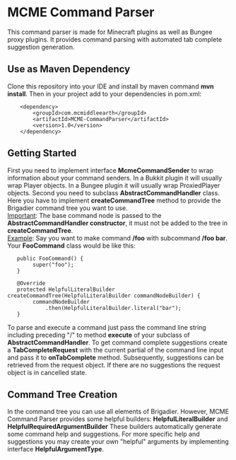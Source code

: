 # MCME Command Parser
This command parser is made for Minecraft plugins as well as Bungee proxy plugins. It provides command parsing with automated tab complete suggestion generation.
## Use as Maven Dependency
Clone this repository into your IDE and install by maven command <b>mvn install</b>. Then in your project add to your dependencies in pom.xml: 

        <dependency>
            <groupId>com.mcmiddleearth</groupId>
            <artifactId>MCME-CommandParser</artifactId>
            <version>1.0</version>
        </dependency>

## Getting Started
First you need to implement interface <b>McmeCommandSender</b> to wrap information about your command senders. In a Bukkit plugin it will usually wrap Player objects. In a Bungee plugin it will usually wrap ProxiedPlayer objects.
Second you need to subclass <b>AbstractCommandHandler</b> class. Here you have to implement <b>createCommandTree</b> method to provide the Brigadier command tree you want to use.<br> 
<u>Important</u>: The base command node is passed to the <b>AbstractCommandHandler constructor</b>, it must not be added to the tree in <b>createCommandTree</b>.<br> 
<u>Example</u>: Say you want to make command <b>/foo</b> with subcommand <b>/foo bar</b>. Your <b>FooCommand</b> class would be like this: 

       public FooCommand() {
            super("foo");
       } 

       @Override
       protected HelpfulLiteralBuilder createCommandTree(HelpfulLiteralBuilder commandNodeBuilder) {
            commandNodeBuilder
                .then(HelpfulLiteralBuilder.literal("bar");
       }
   
To parse and execute a command just pass the command line string including preceding "/" to method <b>execute</b> of your subclass of <b>AbstractCommandHandler</b>. To get command complete suggestions create a <b>TabCompleteRequest</b> with the current partial of the command line input and pass it to <b>onTabComplete</b> method. Subsequently, suggestions can be retrieved from the request object. If there are no suggestions the request object is in cancelled state.

## Command Tree Creation
In the command tree you can use all elements of Brigadier. However, MCME Command Parser provides some helpful builders: <b>HelpfulLiteralBuilder</b> and <b>HelpfulRequiredArgumentBuilder</b> These builders automatically generate some command help and suggestions. For more specific help and suggestions you may create your own "helpful" arguments by implementing interface <b>HelpfulArgumentType</b>.
   



